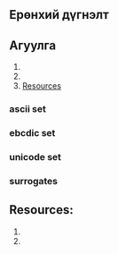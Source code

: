 #

## Ерөнхий дүгнэлт

## Агуулга

1. []()
2. []()
3. [Resources](#resources)

### ascii set

### ebcdic set

### unicode set

### surrogates

###

## Resources:

1. []()
2. []()

